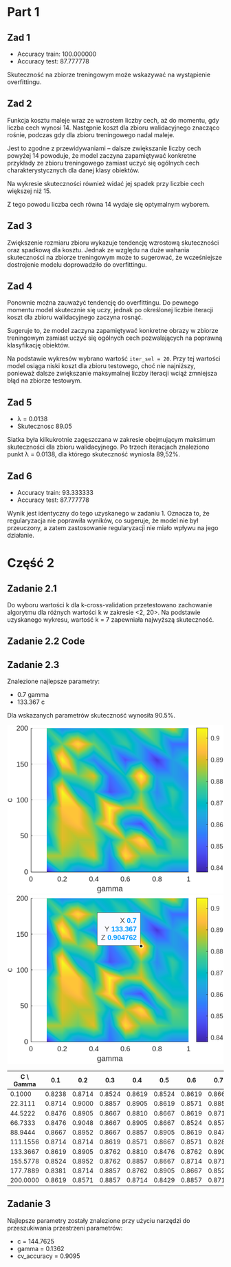 # Part 1

## Zad 1
* Accuracy train: 100.000000
* Accuracy test: 87.777778

Skuteczność na zbiorze treningowym może wskazywać na wystąpienie overfittingu.

## Zad 2
Funkcja kosztu maleje wraz ze wzrostem liczby cech, aż do momentu, gdy liczba cech wynosi 14. Następnie koszt dla zbioru walidacyjnego znacząco rośnie, podczas gdy dla zbioru treningowego nadal maleje.

Jest to zgodne z przewidywaniami – dalsze zwiększanie liczby cech powyżej 14 powoduje, że model zaczyna zapamiętywać konkretne przykłady ze zbioru treningowego zamiast uczyć się ogólnych cech charakterystycznych dla danej klasy obiektów.

Na wykresie skuteczności również widać jej spadek przy liczbie cech większej niż 15.

Z tego powodu liczba cech równa 14 wydaje się optymalnym wyborem.

## Zad 3

Zwiększenie rozmiaru zbioru wykazuje tendencję wzrostową skuteczności oraz spadkową dla kosztu.
Jednak ze względu na duże wahania skuteczności na zbiorze treningowym może to sugerować, że wcześniejsze dostrojenie modelu doprowadziło do overfittingu.

## Zad 4

Ponownie można zauważyć tendencję do overfittingu. Do pewnego momentu model skutecznie się uczy, jednak po określonej liczbie iteracji koszt dla zbioru walidacyjnego zaczyna rosnąć.

Sugeruje to, że model zaczyna zapamiętywać konkretne obrazy w zbiorze treningowym zamiast uczyć się ogólnych cech pozwalających na poprawną klasyfikację obiektów.

Na podstawie wykresów wybrano wartość `iter_sel = 20`. Przy tej wartości model osiąga niski koszt dla zbioru testowego, choć nie najniższy, ponieważ dalsze zwiększanie maksymalnej liczby iteracji wciąż zmniejsza błąd na zbiorze testowym.

## Zad 5
* λ = 0.0138
* Skutecznosc 89.05

Siatka była kilkukrotnie zagęszczana w zakresie obejmującym maksimum skuteczności dla zbioru walidacyjnego.
Po trzech iteracjach znaleziono punkt λ = 0.0138, dla którego skuteczność wyniosła 89,52%.

## Zad 6
* Accuracy train: 93.333333
* Accuracy test: 87.777778

Wynik jest identyczny do tego uzyskanego w zadaniu 1. Oznacza to, że regularyzacja nie poprawiła wyników, co sugeruje, że model nie był przeuczony, a zatem zastosowanie regularyzacji nie miało wpływu na jego działanie.

# Część 2

## Zadanie 2.1
Do wyboru wartości k dla k-cross-validation przetestowano zachowanie algorytmu dla różnych wartości k w zakresie <2, 20>. Na podstawie uzyskanego wykresu, wartość k = 7 zapewniała najwyższą skuteczność.

## Zadanie 2.2 Code

## Zadanie 2.3
Znalezione najlepsze parametry:
* 0.7 gamma
* 133.367 c

Dla wskazanych parametrów skuteczność wynosiła 90.5%.

![img1](plot.png)
![img2](plotlabal.png)

| C \ Gamma | 0.1   | 0.2   | 0.3   | 0.4   | 0.5   | 0.6   | 0.7   | 0.8   | 0.9   | 1.0   |
|--------|-------|-------|-------|-------|-------|-------|-------|-------|-------|-------|
| 0.1000  | 0.8238 | 0.8714 | 0.8524 | 0.8619 | 0.8524 | 0.8619 | 0.8667 | 0.8667 | 0.8619 | 0.8571 |
| 22.3111 | 0.8714 | 0.9000 | 0.8857 | 0.8905 | 0.8619 | 0.8571 | 0.8857 | 0.8905 | 0.8952 | 0.8857 |
| 44.5222 | 0.8476 | 0.8905 | 0.8667 | 0.8810 | 0.8667 | 0.8619 | 0.8714 | 0.8762 | 0.8714 | 0.8810 |
| 66.7333 | 0.8476 | 0.9048 | 0.8667 | 0.8905 | 0.8667 | 0.8524 | 0.8571 | 0.8429 | 0.8905 | 0.8476 |
| 88.9444 | 0.8667 | 0.8952 | 0.8667 | 0.8857 | 0.8905 | 0.8619 | 0.8476 | 0.8810 | 0.8714 | 0.8476 |
| 111.1556 | 0.8714 | 0.8714 | 0.8619 | 0.8571 | 0.8667 | 0.8571 | 0.8286 | 0.8810 | 0.8667 | 0.8762 |
| 133.3667 | 0.8619 | 0.8905 | 0.8762 | 0.8810 | 0.8476 | 0.8762 | 0.8905 | 0.8762 | 0.8476 | 0.8810 |
| 155.5778 | 0.8524 | 0.8952 | 0.8762 | 0.8857 | 0.8667 | 0.8714 | 0.8714 | 0.8667 | 0.8476 | 0.8476 |
| 177.7889 | 0.8381 | 0.8714 | 0.8857 | 0.8762 | 0.8905 | 0.8667 | 0.8524 | 0.8619 | 0.8667 | 0.8524 |
| 200.0000 | 0.8619 | 0.8571 | 0.8857 | 0.8714 | 0.8429 | 0.8857 | 0.8714 | 0.8619 | 0.8619 | 0.8667 |


## Zadanie 3
Najlepsze parametry zostały znalezione przy użyciu narzędzi do przeszukiwania przestrzeni parametrów:
* c = 144.7625
* gamma = 0.1362
* cv_accuracy = 0.9095

